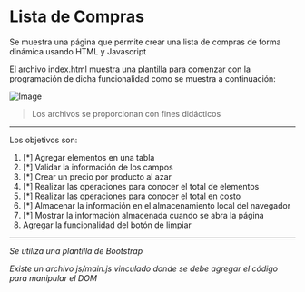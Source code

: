 # Lista de Compras
Se muestra una página que permite crear una lista de compras de forma dinámica usando HTML y Javascript

El archivo index.html muestra una plantilla para comenzar con la programación de dicha funcionalidad como se muestra a continuación:

![Image](https://github.com/jcgeneration/CH45_ListaCompras/blob/main/img/SplashScreen.png)

> Los archivos se proporcionan con fines didácticos

---
Los objetivos son:
1. [*] Agregar elementos en una tabla
2. [*] Validar la información de los campos
3. [*] Crear un precio por producto al azar
4. [*] Realizar las operaciones para conocer el total de elementos
5. [*] Realizar las operaciones para conocer el total en costo
6. [*] Almacenar la información en el almacenamiento local del navegador
7. [*] Mostrar la información almacenada cuando se abra la página
8. Agregar la funcionalidad del botón de limpiar


---

*Se utiliza una plantilla de Bootstrap*

*Existe un archivo js/main.js vinculado donde se debe agregar el código para manipular el DOM*




